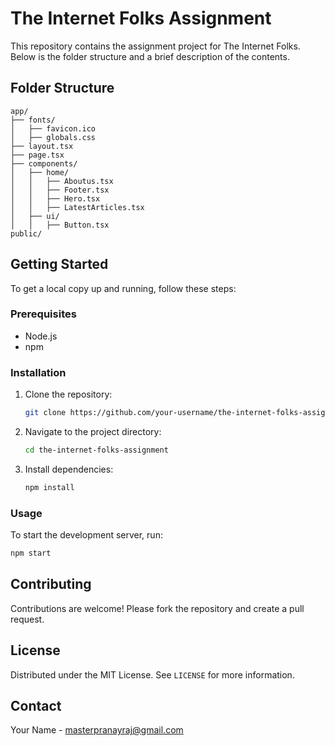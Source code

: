 # The Internet Folks Assignment

This repository contains the assignment project for The Internet Folks. Below is the folder structure and a brief description of the contents.

## Folder Structure

```plaintext
app/
├── fonts/
│   ├── favicon.ico
│   ├── globals.css
├── layout.tsx
├── page.tsx
├── components/
│   ├── home/
│   │   ├── Aboutus.tsx
│   │   ├── Footer.tsx
│   │   ├── Hero.tsx
│   │   ├── LatestArticles.tsx
│   ├── ui/
│   │   ├── Button.tsx
public/
```


## Getting Started

To get a local copy up and running, follow these steps:

### Prerequisites

- Node.js
- npm

### Installation

1. Clone the repository:
   ```sh
   git clone https://github.com/your-username/the-internet-folks-assignment.git
   ```
2. Navigate to the project directory:
   ```sh
   cd the-internet-folks-assignment
   ```
3. Install dependencies:
   ```sh
   npm install
   ```

### Usage

To start the development server, run:
```sh
npm start
```

## Contributing

Contributions are welcome! Please fork the repository and create a pull request.

## License

Distributed under the MIT License. See `LICENSE` for more information.

## Contact

Your Name - [masterpranayraj@gmail.com](mailto:masterpranayraj@gmail.com)
